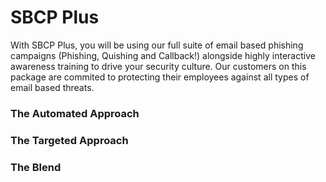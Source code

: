 # SBCP Plus

With SBCP Plus, you will be using our full suite of email based phishing campaigns (Phishing, Quishing and Callback!) alongside highly interactive awareness training to drive your security culture. Our customers on this package are commited to protecting their employees against all types of email based threats.&#x20;

### The Automated Approach

### The Targeted Approach

### The Blend
